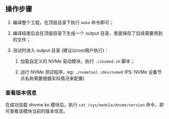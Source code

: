
## 操作步骤

1. 编译整个工程，在顶层目录下执行 `make` 命令即可；

2. 编译结束后会在顶层目录下生成一个 output 目录，里面保存了后续需要用到的文件；

3. 测试时进入 output 目录 (建议以root用户执行)：

    1. 加载自定义的 NVMe 驱动模块，执行 `./insmod.sh` 脚本；

    2. 运行 NVMe 测试程序，eg: `./nvmetool /dev/nvme0` (PS: NVMe 设备节点名称需要根据实际情况来配置)

### 查看版本信息

在成功加载 dnvme.ko 模块后，执行 `cat /sys/module/dnvme/version` 命令，即可查看该模块当前的版本信息。
